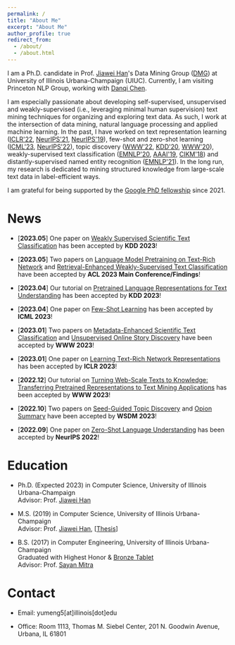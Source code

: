 ```yaml
---
permalink: /
title: "About Me"
excerpt: "About Me"
author_profile: true
redirect_from: 
  - /about/
  - /about.html
---
```


I am a Ph.D. candidate in Prof. [Jiawei Han](http://hanj.cs.illinois.edu/)'s Data Mining Group ([DMG](http://dm1.cs.uiuc.edu/)) at University of Illinois Urbana-Champaign (UIUC). Currently, I am visiting Princeton NLP Group, working with [Danqi Chen](https://www.cs.princeton.edu/~danqic/).

I am especially passionate about developing self-supervised, unsupervised and weakly-supervised (i.e., leveraging minimal human supervision) text mining techniques for organizing and exploring text data. As such, I work at the intersection of data mining, natural language processing and applied machine learning. In the past, I have worked on text representation learning ([ICLR'22](https://arxiv.org/abs/2204.03243), [NeurIPS'21](https://arxiv.org/abs/2102.08473), [NeurIPS'19](https://arxiv.org/abs/1911.01196)), few-shot and zero-shot learning ([ICML'23](https://arxiv.org/abs/2211.03044), [NeurIPS'22](https://arxiv.org/abs/2202.04538)),  topic discovery ([WWW'22](https://arxiv.org/abs/2202.04582), [KDD'20](https://arxiv.org/abs/2007.09536), [WWW'20](https://arxiv.org/abs/1908.07162)), weakly-supervised text classification ([EMNLP'20](https://arxiv.org/abs/2010.07245), [AAAI'19](https://arxiv.org/abs/1812.11270), [CIKM'18](https://arxiv.org/abs/1809.01478)) and distantly-supervised named entity recognition ([EMNLP'21](https://arxiv.org/abs/2109.05003)). In the long run, my research is dedicated to mining structured knowledge from large-scale text data in label-efficient ways. 

I am grateful for being supported by the [Google PhD fellowship](https://research.google/outreach/phd-fellowship/recipients/?category=2021) since 2021.

News
======

* \[**2023.05**\] One paper on [Weakly Supervised Scientific Text Classification]() has been accepted by **KDD 2023**!

* \[**2023.05**\] Two papers on [Language Model Pretraining on Text-Rich Network](https://arxiv.org/abs/2305.12268) and [Retrieval-Enhanced Weakly-Supervised Text Classification](https://arxiv.org/abs/2305.10703) have been accepted by **ACL 2023 Main Conference/Findings**!

* \[**2023.04**\] Our tutorial on [Pretrained Language Representations for Text Understanding](https://yumeng5.github.io/kdd23-tutorial/) has been accepted by **KDD 2023**!

* \[**2023.04**\] One paper on [Few-Shot Learning](https://arxiv.org/abs/2211.03044) has been accepted by **ICML 2023**!

* \[**2023.01**\] Two papers on [Metadata-Enhanced Scientific Text Classification](https://arxiv.org/abs/2302.03341) and [Unsupervised Online Story Discovery](https://dl.acm.org/doi/abs/10.1145/3543507.3583507) have been accepted by **WWW 2023**!

* \[**2023.01**\] One paper on [Learning Text-Rich Network Representations](https://arxiv.org/abs/2302.11050) has been accepted by **ICLR 2023**!

* \[**2022.12**\] Our tutorial on [Turning Web-Scale Texts to Knowledge: Transferring Pretrained Representations to Text Mining Applications](https://yumeng5.github.io/www23-tutorial/) has been accepted by **WWW 2023**!

* \[**2022.10**\] Two papers on [Seed-Guided Topic Discovery](https://arxiv.org/abs/2212.06002) and [Opion Summary](https://arxiv.org/abs/2110.08845) have been accepted by **WSDM 2023**!

* \[**2022.09**\] One paper on [Zero-Shot Language Understanding](https://arxiv.org/abs/2202.04538) has been accepted by **NeurIPS 2022**!


Education
======
* Ph.D. (Expected 2023) in Computer Science, University of Illinois Urbana-Champaign  
Advisor: Prof. [Jiawei Han](http://hanj.cs.illinois.edu/)

* M.S. (2019) in Computer Science, University of Illinois Urbana-Champaign  
Advisor: Prof. [Jiawei Han](http://hanj.cs.illinois.edu/), \[[Thesis](https://www.ideals.illinois.edu/handle/2142/104867)\]

* B.S. (2017) in Computer Engineering, University of Illinois Urbana-Champaign  
Graduated with Highest Honor & [Bronze Tablet](https://digital.library.illinois.edu/items/592ebe50-1be8-0136-4cfa-0050569601ca-5#?c=0&m=0&s=0&cv=0&r=0&xywh=-3461%2C0%2C12837%2C5932)  
Advisor: Prof. [Sayan Mitra](http://mitras.ece.illinois.edu/)

Contact
======
* Email: yumeng5\[at\]illinois\[dot\]edu

* Office: Room 1113, Thomas M. Siebel Center, 201 N. Goodwin Avenue, Urbana, IL 61801
